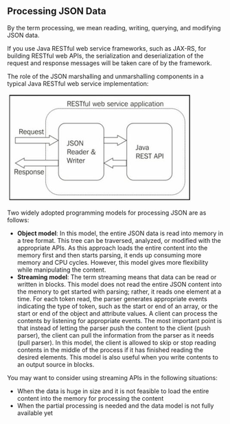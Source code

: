 ## Processing JSON Data

By the term processing, we
mean reading, writing, querying, and modifying JSON data.

If you use Java RESTful web service frameworks, such as JAX-RS, for building RESTful web APIs,
the serialization and deserialization of the request and response messages will be taken care of by the
framework.

The role of the JSON marshalling and unmarshalling components in a
typical Java RESTful web service implementation:

![jax](https://github.com/vgorbic1/Tutorials/blob/master/Web%20Services/images/jax.jpg)

Two widely adopted programming
models for processing JSON are as follows:
- **Object model**: In this model, the entire JSON data is read into memory in a tree format. This
tree can be traversed, analyzed, or modified with the appropriate APIs. As this approach loads
the entire content into the memory first and then starts parsing, it ends up consuming more
memory and CPU cycles. However, this model gives more flexibility while manipulating the
content.
- **Streaming model**: The term streaming means that data can be read or written in blocks. This model
does not read the entire JSON content into the memory to get started with parsing; rather, it reads
one element at a time. For each token read, the parser generates appropriate events indicating the
type of token, such as the start or end of an array, or the start or end of the object and attribute
values. A client can process the contents by listening for appropriate events. The most important
point is that instead of letting the parser push the content to the client (push parser), the client can
pull the information from the parser as it needs (pull parser). In this model, the client is allowed
to skip or stop reading contents in the middle of the process if it has finished reading the desired
elements. This model is also useful when you write contents to an output source in blocks.

You may want to consider using streaming APIs in the following situations:
- When the data is huge in size and it is not feasible to load the entire content into the memory for
processing the content
- When the partial processing is needed and the data model is not fully available yet
